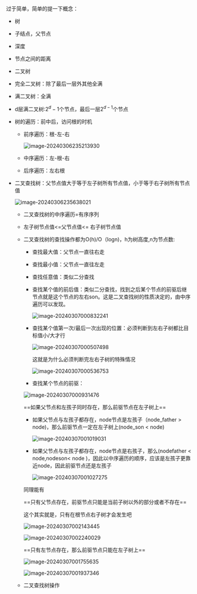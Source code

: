 过于简单，简单的提一下概念：

* 树

* 子结点，父节点

* 深度

* 节点之间的距离

* 二叉树

* 完全二叉树：除了最后一层外其他全满

* 满二叉树：全满

* d层满二叉树:$2^d-1$个节点，最后一层$2^{d-1}$个节点

* 树的遍历：前中后，访问根的时机

  * 前序遍历：根-左-右

    ![image-20240306235213930](./assets/image-20240306235213930.png)

  * 中序遍历：左-根-右

  * 后序遍历：左右根



* 二叉查找树：父节点值大于等于左子树所有节点值，小于等于右子树所有节点值

  ![image-20240306235638021](./assets/image-20240306235638021.png)

  * 二叉查找树的中序遍历=有序序列

  * 左子树节点值<=父节点值<= 右子树节点值

  * 二叉查找树的查找操作都为O(h)/O（logn)，h为树高度,n为节点数:

    * 查找最大值：父节点一直往右走

    * 查找最小值：父节点一直往左走

    * 查找任意值：类似二分查找

    * 查找某个值的前后值：类似二分查找，找到之后某个节点的前驱后继节点就是这个节点的左右son。这是二叉查找树的性质决定的，由中序遍历可以发现。

      ![image-20240307000832241](./assets/image-20240307000832241.png)

    * 查找某个值第一次/最后一次出现的位置：必须判断到左右子树都比目标值小/大才行

      ![image-20240307000507498](./assets/image-20240307000507498.png)

      这就是为什么必须判断完左右子树的特殊情况

      ![image-20240307000536753](./assets/image-20240307000536753.png)

    * 查找某个节点的前驱：

    ![image-20240307000931476](./assets/image-20240307000931476.png)

    

    ==如果父节点和左孩子同时存在，那么前驱节点在左子树上==

    * 如果父节点与左孩子都存在，node节点是左孩子（node_father > node)，那么前驱节点一定在左子树上(node_son < node)

      ![image-20240307001019031](./assets/image-20240307001019031.png)

    * 如果父节点与左孩子都存在，node节点是右孩子，那么(nodefather < node,nodeson< node )，因此以中序遍历的顺序，应该是左孩子更靠近node，因此前驱节点还是左孩子

      ![image-20240307001027275](./assets/image-20240307001027275.png)

    同理能有

    ==只有父节点存在，前驱节点只能是当前子树以外的部分或者不存在==

    这个其实就是，只有在根节点右子树才会发生吧

    ![image-20240307002143445](./assets/image-20240307002143445.png)

    ![image-20240307002240029](./assets/image-20240307002240029.png)

    ==只有左节点存在，那么前驱节点只能在左子树上==

    ![image-20240307001755635](./assets/image-20240307001755635.png)

    ![image-20240307001937346](./assets/image-20240307001937346.png)

  * 二叉查找树操作

    